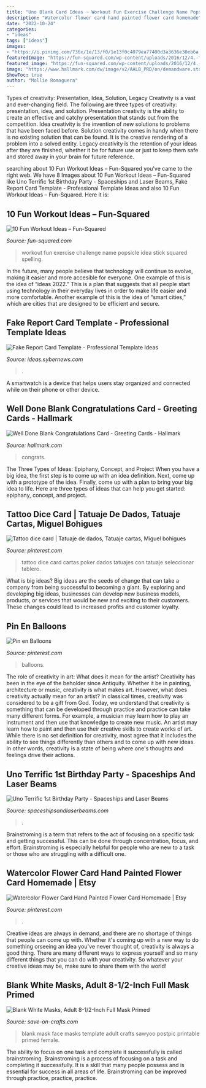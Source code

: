 ```yaml
---
title: "Uno Blank Card Ideas ~ Workout Fun Exercise Challenge Name Popsicle Idea Stick Squared Spelling"
description: "Watercolor flower card hand painted flower card homemade"
date: "2022-10-24"
categories:
- "ideas"
tags: ["ideas"]
images:
- "https://i.pinimg.com/736x/1e/13/f0/1e13f0c4079ea77400d3a3636e30eb6a.jpg"
featuredImage: "https://fun-squared.com/wp-content/uploads/2016/12/4.-The-Popsicle-Stick-Workout-This-fun-exercise-idea-makes-everyday-a-new-challenge.jpg"
featured_image: "https://fun-squared.com/wp-content/uploads/2016/12/4.-The-Popsicle-Stick-Workout-This-fun-exercise-idea-makes-everyday-a-new-challenge.jpg"
image: "https://www.hallmark.com/dw/image/v2/AALB_PRD/on/demandware.static/-/Sites-hallmark-master/default/dwbf6fd66b/images/finished-goods/Well-Done-Blank-Congratulations-Card-root-399M1334_PV.1.M1334.jpg_Source_Image.jpg"
ShowToc: true
author: "Mollie Romaguera"
---
```



Types of creativity: Presentation, Idea, Solution, Legacy
Creativity is a vast and ever-changing field. The following are three types of creativity: presentation, idea, and solution. Presentation creativity is the ability to create an effective and catchy presentation that stands out from the competition. Idea creativity is the invention of new solutions to problems that have been faced before. Solution creativity comes in handy when there is no existing solution that can be found. It is the creative rendering of a problem into a solved entity. Legacy creativity is the retention of your ideas after they are finished, whether it be for future use or just to keep them safe and stored away in your brain for future reference.

	

		
searching about 10 Fun Workout Ideas – Fun-Squared you've came to the right web. We have 8 Images about 10 Fun Workout Ideas – Fun-Squared like Uno Terrific 1st Birthday Party - Spaceships and Laser Beams, Fake Report Card Template - Professional Template Ideas and also 10 Fun Workout Ideas – Fun-Squared. Here it is:
		
    
## 10 Fun Workout Ideas – Fun-Squared

<img loading=lazy src="https://fun-squared.com/wp-content/uploads/2016/12/4.-The-Popsicle-Stick-Workout-This-fun-exercise-idea-makes-everyday-a-new-challenge.jpg" onerror="this.onerror=null;this.src='https://tse2.mm.bing.net/th?id=OIP.wrrxH6ahSiPSzcDR6N9ixAHaRV&amp;pid=15.1';" alt="10 Fun Workout Ideas – Fun-Squared">

_Source: fun-squared.com_

>workout fun exercise challenge name popsicle idea stick squared spelling. 

	

In the future, many people believe that technology will continue to evolve, making it easier and more accesible for everyone. One example of this is the idea of “ideas 2022.” This is a plan that suggests that all people start using technology in their everyday lives in order to make life easier and more comfortable. Another example of this is the idea of “smart cities,” which are cities that are designed to be efficient and secure.

    
## Fake Report Card Template - Professional Template Ideas

<img loading=lazy src="https://ideas.sybernews.com/wp-content/uploads/2020/03/free-online-report-card-maker-design-a-custom-report-card-pertaining-to-fake-report-card-template.jpg" onerror="this.onerror=null;this.src='https://tse2.mm.bing.net/th?id=OIP.gEx8pMJATPgApOFuN8klswHaKe&amp;pid=15.1';" alt="Fake Report Card Template - Professional Template Ideas">

_Source: ideas.sybernews.com_

>. 

	

A smartwatch is a device that helps users stay organized and connected while on their phone or other device.

    
## Well Done Blank Congratulations Card - Greeting Cards - Hallmark

<img loading=lazy src="https://www.hallmark.com/dw/image/v2/AALB_PRD/on/demandware.static/-/Sites-hallmark-master/default/dwbf6fd66b/images/finished-goods/Well-Done-Blank-Congratulations-Card-root-399M1334_PV.1.M1334.jpg_Source_Image.jpg" onerror="this.onerror=null;this.src='https://tse2.mm.bing.net/th?id=OIP.QoMI9-6QuwYOfTv_T_HcIQHaKz&amp;pid=15.1';" alt="Well Done Blank Congratulations Card - Greeting Cards - Hallmark">

_Source: hallmark.com_

>congrats. 

	

The Three Types of Ideas: Epiphany, Concept, and Project
When you have a big idea, the first step is to come up with an idea definition. Next, come up with a prototype of the idea. Finally, come up with a plan to bring your big idea to life. Here are three types of ideas that can help you get started: epiphany, concept, and project.

    
## Tattoo Dice Card | Tatuaje De Dados, Tatuaje Cartas, Miguel Bohigues

<img loading=lazy src="https://i.pinimg.com/736x/1e/13/f0/1e13f0c4079ea77400d3a3636e30eb6a.jpg" onerror="this.onerror=null;this.src='https://tse4.mm.bing.net/th?id=OIP.-lLUTvbvIlzZJx83WRQd7gDWEj&amp;pid=15.1';" alt="Tattoo dice card | Tatuaje de dados, Tatuaje cartas, Miguel bohigues">

_Source: pinterest.com_

>tattoo dice card cartas poker dados tatuajes con tatuaje seleccionar tablero. 

	

What is big ideas?
Big ideas are the seeds of change that can take a company from being successful to becoming a giant. By exploring and developing big ideas, businesses can develop new business models, products, or services that would be new and exciting to their customers. These changes could lead to increased profits and customer loyalty.

    
## Pin En Balloons

<img loading=lazy src="https://i.pinimg.com/736x/88/a8/75/88a8759a51c5fcb4603d40a22dd465da.jpg" onerror="this.onerror=null;this.src='https://tse1.mm.bing.net/th?id=OIP.g2lIdpqLR1E3b-AI8L9r6gHaJ4&amp;pid=15.1';" alt="Pin en Balloons">

_Source: pinterest.com_

>balloons. 

	

The role of creativity in art: What does it mean for the artist?
Creativity has been in the eye of the beholder since Antiquity. Whether it be in painting, architecture or music, creativity is what makes art. However, what does creativity actually mean for an artist? In classical times, creativity was considered to be a gift from God. Today, we understand that creativity is something that can be developed through practice and practice can take many different forms. For example, a musician may learn how to play an instrument and then use that knowledge to create new music. An artist may learn how to paint and then use their creative skills to create works of art. While there is no set definition for creativity, most agree that it includes the ability to see things differently than others and to come up with new ideas. In other words, creativity is a state of being where one's thoughts and feelings drive their actions.

    
## Uno Terrific 1st Birthday Party - Spaceships And Laser Beams

<img loading=lazy src="https://spaceshipsandlaserbeams.com/wp-content/uploads/2015/09/uno-birthday-party-ideas.jpg" onerror="this.onerror=null;this.src='https://tse1.mm.bing.net/th?id=OIP.hqK4rGpqvacX6IB3VZCt7gHaLH&amp;pid=15.1';" alt="Uno Terrific 1st Birthday Party - Spaceships and Laser Beams">

_Source: spaceshipsandlaserbeams.com_

>. 

	

Brainstroming is a term that refers to the act of focusing on a specific task and getting successful. This can be done through concentration, focus, and effort. Brainstroming is especially helpful for people who are new to a task or those who are struggling with a difficult one.

    
## Watercolor Flower Card Hand Painted Flower Card Homemade | Etsy

<img loading=lazy src="https://i.pinimg.com/736x/a9/51/0e/a9510ec4a769393a9d02a04fe8312115.jpg" onerror="this.onerror=null;this.src='https://tse4.mm.bing.net/th?id=OIP.J35Dt09nh_qDFNctOq2-PAHaJ4&amp;pid=15.1';" alt="Watercolor Flower Card Hand Painted Flower Card Homemade | Etsy">

_Source: pinterest.com_

>. 

	

Creative ideas are always in demand, and there are no shortage of things that people can come up with. Whether it's coming up with a new way to do something orseeing an idea you've never thought of, creativity is always a good thing. There are many different ways to express yourself and so many different things that you can do with your creativity. So whatever your creative ideas may be, make sure to share them with the world!

    
## Blank White Masks, Adult 8-1/2-Inch Full Mask Primed

<img loading=lazy src="https://d28xhcgddm1buq.cloudfront.net/product-images/blank-masks-white-full-face-adult-3.jpg" onerror="this.onerror=null;this.src='https://tse4.mm.bing.net/th?id=OIP.1hCS1MIYK08UKmRsea-bsQAAAA&amp;pid=15.1';" alt="Blank White Masks, Adult 8-1/2-Inch Full Mask Primed">

_Source: save-on-crafts.com_

>blank mask face masks template adult crafts sawyoo postpic printable primed female. 

	

The ability to focus on one task and complete it successfully is called brainstroming. Brainstroming is a process of focusing on a task and completing it successfully. It is a skill that many people possess and is essential for success in all areas of life. Brainstroming can be improved through practice, practice, practice.

